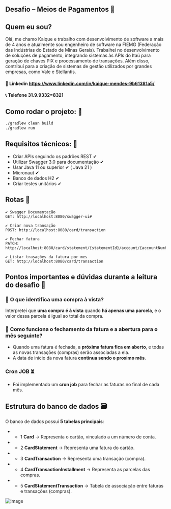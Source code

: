 ## Desafio – Meios de Pagamentos 💸

## Quem eu sou?
Olá, me chamo Kaique e trabalho com desenvolvimento de software a mais de 4 anos e atualmente 
sou engenheiro de software na FIEMG (Federação das Indústrias do Estado de Minas Gerais).
Trabalhei no desenvolvimento de soluções de pagamento, integrando sistemas às
APIs do Itaú para geração de chaves PIX e processamento de transações. Além disso, contribuí para a
criação de sistemas de gestão utilizados por grandes empresas, como Vale e Stellantis.

#### 🔗 Linkedin https://www.linkedin.com/in/kaique-mendes-9b61381a5/
#### 📞 Telefone 31.9.9332=8321

## Como rodar o projeto: 🚩

 ````sh 
 ./gradlew clean build
 ./gradlew run
````` 

## Requisitos técnicos: 🚩
- Criar APIs seguindo os padrões REST ✔
- Utilizar Swagger 3.0 para documentação ✔
- Usar Java 11 ou superior ✔ ( Java 21 )
- Micronaut ✔
- Banco de dados H2 ✔
- Criar testes unitários ✔

## Rotas 🚩

#### 
````
✔ Swagger Documentação
GET: http://localhost:8080/swagger-ui#

✔ Criar nova transação 
POST: http://localhost:8080/card/transaction

✔ Fechar fatura 
PATCH: http://localhost:8080/card/statement/{statementId}/account/{accountNumber}

✔ Listar trasações da fatura por mes 
GET: http://localhost:8080/card/transaction
````

## **Pontos importantes e dúvidas durante a leitura do desafio 🤔**

### 📌 **O que identifica uma compra à vista?**
Interpretei que **uma compra é à vista** quando **há apenas uma parcela**, e o valor dessa parcela é igual ao total da compra.

### 📅 **Como funciona o fechamento da fatura e a abertura para o mês seguinte?**
- Quando uma fatura é fechada, a **próxima fatura fica em aberto**, e todas as novas transações (compras) serão associadas a ela.
- A data de início da nova fatura **continua sendo o proximo mês**.
 
### **Cron JOB ⏳**
- Foi implementado um **cron job** para fechar as faturas no final de cada mês.

## **Estrutura do banco de dados 🗃️**
O banco de dados possui **5 tabelas principais**:
- - 1 **Card** → Representa o cartão, vinculado a um número de conta.
- - 2 **CardStatement** → Representa uma fatura do cartão.
- - 3 **CardTransaction** → Representa uma transação (compra).
- - 4 **CardTransactionInstallment** → Representa as parcelas das compras.
- - 5 **CardStatementTransaction** → Tabela de associação entre faturas e transações (compras).

![image](https://github.com/user-attachments/assets/ed38f809-4691-4a53-bda4-9f0a6cbb8292)